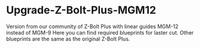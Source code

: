 # Upgrade-Z-Bolt-Plus-MGM12
Version from our community of Z-Bolt Plus with linear guides MGM-12 instead of MGM-9
Here you can find required blueprints for laster cut. Other blueprints are the same as the original Z-Bolt Plus.
